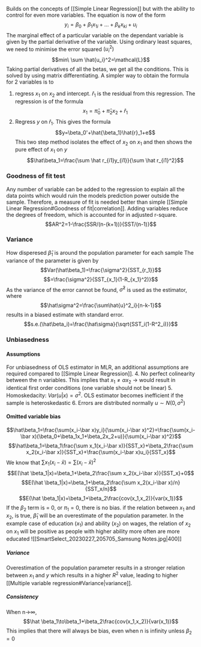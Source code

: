 Builds on the concepts of [[Simple Linear Regression]] but with the ability to control for even more variables. The equation is now of the form$$y_i=\beta_0+\beta_1{x_1}_i+...+\beta_k{x_k}_i+u_i$$The marginal effect of a particular variable on the dependant variable is given by the partial derivative of the variable. Using ordinary least squares, we need to minimise the error squared $(u^2_i)$$$min\ \sum \hat{u_i}^2=\mathcal{L}$$Taking partial derivatives of all the betas, we get all the conditions. This is solved by using matrix differentiating. A simpler way to obtain the formula for 2 variables is to 
1. regress $x_1$ on $x_2$ and intercept. $\hat{r}_1$ is the residual from this regression. The regression is of the formula $$x_1=\hat\pi_0+\hat\pi_2x_2+\hat{r}_1$$
2. Regress $y$ on $\hat{r}_1$. This gives the formula$$y=\beta_0'+\hat{\beta_1}\hat{r}_1+e$$
This two step method isolates the effect of $x_2$ on $x_1$ and then shows the pure effect of $x_1$ on $y$
$$\hat\beta_1=\frac{\sum \hat r_{i1}y_{i1}}{\sum \hat r_{i1}^2}$$

### Goodness of fit test
Any number of variable can be added to the regression to explain all the data points which would ruin the models prediction power outside the sample. Therefore, a measure of fit is needed better than simple [[Simple Linear Regression#Goodness of fit|correlation]]. Adding variables reduce the degrees of freedom, which is accounted for in adjusted r-square. $$AR^2=1-\frac{SSR/(n-(k+1))}{SST/(n-1)}$$

### Variance
How disperesed $\hat\beta_1$ is around the population parameter for each sample 
The variance of the parameter is given by $$Var(\hat\beta_1)=\frac{\sigma^2}{SST_{r_1}}$$$$=\frac{\sigma^2}{SST_{x_1}(1-R_{x_1}^2)}$$ As the variance of the error cannot be found, $\hat\sigma^2$ is used as the estimator, where $$\hat\sigma^2=\frac{\sum\hat{u}^2_i}{n-k-1}$$results in a biased estimate with standard error.$$s.e.(\hat\beta_i)=\frac{\hat\sigma}{\sqrt{SST_i(1-R^2_i)}}$$
### Unbiasedness

#### Assumptions
For unbiasedness of OLS estimator in MLR, an additional assumptions are required compared to [[Simple Linear Regression]]. 
4. No perfect colinearity between the n variables. This implies that $x_1\ne\alpha x_2$ -> would result in identical first order conditions (one variable should not be linear)
5. Homoskedacity: $Var(u|x)=\sigma^2$. OLS estimator becomes inefficient if the sample is heteroskedastic
6. Errors are distributed normally $u\sim N(0,\sigma^2)$

#### Omitted variable bias
$$\hat\beta_1=\frac{\sum(x_i-\bar x)y_i}{\sum(x_i-\bar x)^2}=\frac{\sum(x_i-\bar x)(\beta_0+\beta_1x_1+\beta_2x_2+u)}{\sum(x_i-\bar x)^2}$$
$$\hat\beta_1=\beta_1\frac{\sum x_1(x_i-\bar x)}{SST_x}+\beta_2\frac{\sum x_2(x_i-\bar x)}{SST_x}+\frac{\sum(x_i-\bar x)u_i}{SST_x}$$
We know that $\sum x_1(x_i-\bar x)=\sum(x_i-\bar x)^2$
$$E(\hat \beta_1|x)=\beta_1+\beta_2\frac{\sum x_2(x_i-\bar x)}{SST_x}+0$$$$E(\hat \beta_1|x)=\beta_1+\beta_2\frac{\sum x_2(x_i-\bar x)/n}{SST_x/n}$$$$E(\hat \beta_1|x)=\beta_1+\beta_2\frac{cov(x_1,x_2)}{var(x_1)}$$If the $\beta_2$ term is = 0, or $\pi_1=0$, there is no bias. if the relation between $x_1$ and $x_2$, is true, $\hat \beta_1$ will be an overestimate of the population parameter. In the example case of education ($x_1$) and ability ($x_2$) on wages, the relation of $x_2$ on $x_1$ will be positive as people with higher ability more often are more educated
![[SmartSelect_20230227_205705_Samsung Notes.jpg|400]]

##### Variance
Overestimation of the population parameter results in a stronger relation between $x_1$ and $y$ which results in a higher $R^2$ value, leading to higher [[Multiple variable regression#Variance|variance]].

##### Consistency
When n->$\infty$, $$\hat \beta_1\to\beta_1+\beta_2\frac{cov(x_1,x_2)}{var(x_1)}$$This implies that there will always be bias, even when n is infinity unless $\beta_2=0$
